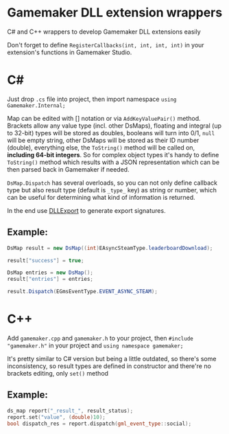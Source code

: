 # Gamemaker DLL extension wrappers
C# and C++ wrappers to develop Gamemaker DLL extensions easily

Don't forget to define `RegisterCallbacks(int, int, int, int)` in your extension's functions in Gamemaker Studio.

# C#
Just drop `.cs` file into project, then import namespace `using Gamemaker.Internal;`

Map can be edited with [] notation or via `AddKeyValuePair()` method. Brackets allow any value type (incl. other DsMaps), floating and integral (up to 32-bit) types will be stored as doubles, booleans will turn into 0/1, `null` will be empty string, other DsMaps will be stored as their ID number (double), everything else, the `ToString()` method will be called on, **including 64-bit integers**. So for complex object types it's handy to define `ToString()` method which results with a JSON representation which can be then parsed back in Gamemaker if needed.

`DsMap.Dispatch` has several overloads, so you can not only define callback type but also result type (default is `_type_` key) as string or number, which can be useful for determining what kind of information is returned.

In the end use [DLLExport](https://github.com/3F/DllExport) to generate export signatures.


## Example:

```c#
DsMap result = new DsMap((int)EAsyncSteamType.leaderboardDownload);

result["success"] = true;

DsMap entries = new DsMap();
result["entries"] = entries;

result.Dispatch(EGmsEventType.EVENT_ASYNC_STEAM);
```

# C++
Add `gamemaker.cpp` and `gamemaker.h` to your project, then `#include "gamemaker.h"` in your project and `using namespace gamemaker;`

It's pretty similar to C# version but being a little outdated, so there's some inconsistency, so result types are defined in constructor and there're no brackets editing, only `set()` method

## Example:
```c++
ds_map report("_result_", result_status);
report.set("value", (double)10);
bool dispatch_res = report.dispatch(gml_event_type::social);
```
